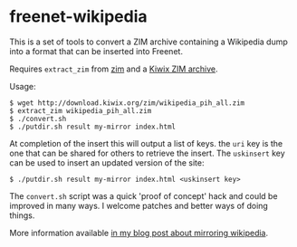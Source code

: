 # freenet-wikipedia

This is a set of tools to convert a ZIM archive containing a Wikipedia dump into a format that can be inserted into Freenet.

Requires `extract_zim` from [zim](https://github.com/dignifiedquire/zim) and a [Kiwix ZIM archive](http://wiki.kiwix.org/wiki/Content_in_all_languages).

Usage:

    $ wget http://download.kiwix.org/zim/wikipedia_pih_all.zim
    $ extract_zim wikipedia_pih_all.zim
    $ ./convert.sh
    $ ./putdir.sh result my-mirror index.html

At completion of the insert this will output a list of keys. the `uri` key is the one that can be shared for others to retrieve the insert. The `uskinsert` key can be used to insert an updated version of the site:

    $ ./putdir.sh result my-mirror index.html <uskinsert key>

The `convert.sh` script was a quick 'proof of concept' hack and could be improved in many ways. I welcome patches and better ways of doing things.

More information available [in my blog post about mirroring wikipedia](https://bluishcoder.co.nz/2017/05/16/distributed-wikipedia-mirrors-in-freenet.html).
